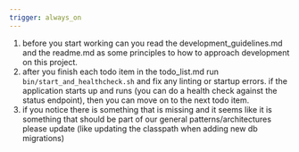 ```yaml
---
trigger: always_on
---
```


1. before you start working can you read the development_guidelines.md and the readme.md as some principles to how to approach development on this project.
2. after you finish each todo item in the todo_list.md run `bin/start_and_healthcheck.sh` and fix any linting or startup errors. if the application starts up and runs (you can do a health check against the status endpoint), then you can move on to the next todo item.
3. if you notice there is something that is missing and it seems like it is something that should be part of our general patterns/architectures please update (like updating the classpath when adding new db migrations)